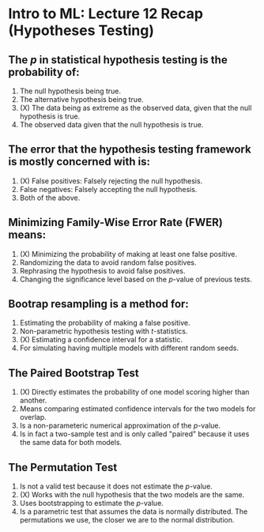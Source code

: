# Intro to ML: Lecture 12 Recap (Hypotheses Testing)

## The $p$ in statistical hypothesis testing is the probability of:

1. The null hypothesis being true.
2. The alternative hypothesis being true.
3. (X) The data being as extreme as the observed data, given that the null hypothesis is true.
4. The observed data given that the null hypothesis is true.


## The error that the hypothesis testing framework is mostly concerned with is:

1. (X) False positives: Falsely rejecting the null hypothesis.
2. False negatives: Falsely accepting the null hypothesis.
3. Both of the above.


## Minimizing Family-Wise Error Rate (FWER) means:

1. (X) Minimizing the probability of making at least one false positive.
2. Randomizing the data to avoid random false positives.
3. Rephrasing the hypothesis to avoid false positives.
4. Changing the significance level based on the $p$-value of previous tests.


## Bootrap resampling is a method for:

1. Estimating the probability of making a false positive.
2. Non-parametric hypothesis testing with $t$-statistics.
3. (X) Estimating a confidence interval for a statistic.
4. For simulating having multiple models with different random seeds.


## The Paired Bootstrap Test

1. (X) Directly estimates the probability of one model scoring higher than another.
2. Means comparing estimated confidence intervals for the two models for overlap.
3. Is a non-parameteric numerical approximation of the $p$-value.
4. Is in fact a two-sample test and is only called "paired" because it uses the same data for both models.


## The Permutation Test

1. Is not a valid test because it does not estimate the $p$-value.
2. (X) Works with the null hypothesis that the two models are the same.
3. Uses bootstrapping to estimate the $p$-value.
4. Is a parametric test that assumes the data is normally distributed. The permutations we use, the closer we are to the normal distribution.


